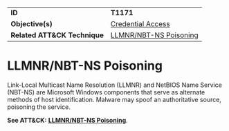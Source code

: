 |||
|---------|------------------------|
|**ID**|**T1171**|
|**Objective(s)**|[Credential Access](https://github.com/MBCProject/mbc-markdown/tree/master/credential-access)|
|**Related ATT&CK Technique**|[LLMNR/NBT-NS Poisoning](https://attack.mitre.org/techniques/T1171/)|

LLMNR/NBT-NS Poisoning
======================
Link-Local Multicast Name Resolution (LLMNR) and NetBIOS Name Service (NBT-NS) are Microsoft Windows components that serve as alternate methods of host identification. Malware may spoof an authoritative source, poisoning the service.

**See ATT&CK:** [**LLMNR/NBT-NS Poisoning**](https://attack.mitre.org/techniques/T1171/).